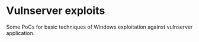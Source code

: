 # Vulnserver exploits

Some PoCs for basic techniques of Windows exploitation against vulnserver application. 
